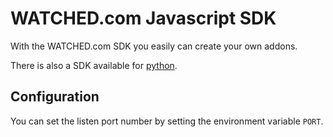 # WATCHED.com Javascript SDK

With the WATCHED.com SDK you easily can create your own addons.

There is also a SDK available for [python](https://github.com/watchedcom/sdk-python).

## Configuration

You can set the listen port number by setting the environment variable `PORT`.
